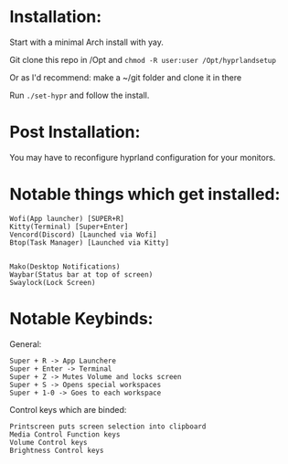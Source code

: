# Installation:
Start with a minimal Arch install with yay.

Git clone this repo in /Opt and `chmod -R user:user /Opt/hyprlandsetup` 

Or as I'd recommend: make a ~/git folder and clone it in there

Run `./set-hypr` and follow the install.

# Post Installation:

You may have to reconfigure hyprland configuration for your monitors.

# Notable things which get installed:

```
Wofi(App launcher) [SUPER+R]
Kitty(Terminal) [Super+Enter]
Vencord(Discord) [Launched via Wofi]
Btop(Task Manager) [Launched via Kitty]


Mako(Desktop Notifications)
Waybar(Status bar at top of screen)
Swaylock(Lock Screen)
```

# Notable Keybinds:

General:
```
Super + R -> App Launchere
Super + Enter -> Terminal
Super + Z -> Mutes Volume and locks screen
Super + S -> Opens special workspaces
Super + 1-0 -> Goes to each workspace
```

Control keys which are binded:
```
Printscreen puts screen selection into clipboard
Media Control Function keys
Volume Control keys
Brightness Control keys
```
